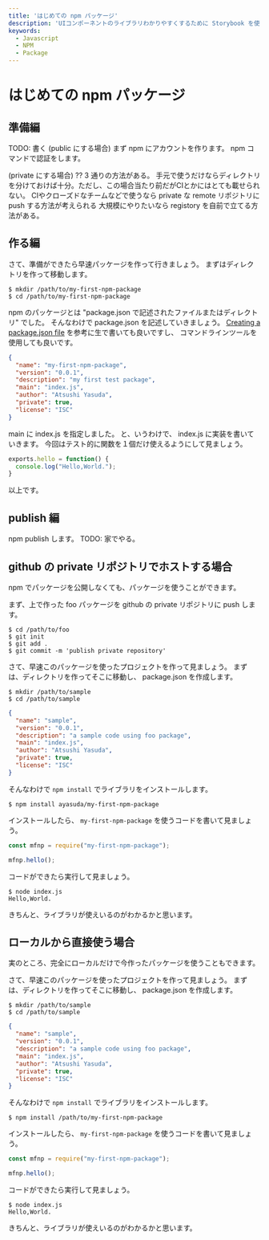 ```yaml
---
title: 'はじめての npm パッケージ'
description: 'UIコンポーネントのライブラリわかりやすくするために Storybook を使ってみようって記事'
keywords:
  - Javascript
  - NPM
  - Package
---
```


# はじめての npm パッケージ


## 準備編

TODO: 書く
(public にする場合)
まず npm にアカウントを作ります。
npm コマンドで認証をします。

(private にする場合)
??
3 通りの方法がある。
手元で使うだけならディレクトリを分けておけば十分。ただし、この場合当たり前だがCIとかにはとても載せられない。
CIやクローズドなチームなどで使うなら private な remote リポジトリに push する方法が考えられる
大規模にやりたいなら registory を自前で立てる方法がある。

## 作る編

さて、準備ができたら早速パッケージを作って行きましょう。
まずはディレクトリを作って移動します。

```
$ mkdir /path/to/my-first-npm-package
$ cd /path/to/my-first-npm-package
```

npm のパッケージとは "package.json で記述されたファイルまたはディレクトリ" でした。
そんなわけで package.json を記述していきましょう。
[Creating a package.json file](https://docs.npmjs.com/creating-a-package-json-file) を参考に生で書いても良いですし、
コマンドラインツールを使用しても良いです。

```javascript:package.json
{
  "name": "my-first-npm-package",
  "version": "0.0.1",
  "description": "my first test package",
  "main": "index.js",
  "author": "Atsushi Yasuda",
  "private": true,
  "license": "ISC"
}
```

main に index.js を指定しました。
と、いうわけで、 index.js に実装を書いていきます。
今回はテスト的に関数を１個だけ使えるようにして見ましょう。

```javascript:index.js
exports.hello = function() {
  console.log("Hello,World.");
}
```

以上です。

## publish 編

npm publish します。
TODO: 家でやる。


## github の private リポジトリでホストする場合

npm でパッケージを公開しなくても、パッケージを使うことができます。

まず、上で作った foo パッケージを github の private リポジトリに push します。

```
$ cd /path/to/foo
$ git init
$ git add .
$ git commit -m 'publish private repository'
```

さて、早速このパッケージを使ったプロジェクトを作って見ましょう。
まずは、ディレクトリを作ってそこに移動し、 package.json を作成します。

```
$ mkdir /path/to/sample
$ cd /path/to/sample
```

```javascript:package.json
{
  "name": "sample",
  "version": "0.0.1",
  "description": "a sample code using foo package",
  "main": "index.js",
  "author": "Atsushi Yasuda",
  "private": true,
  "license": "ISC"
}
```

そんなわけで `npm install` でライブラリをインストールします。

```
$ npm install ayasuda/my-first-npm-package
```

インストールしたら、 `my-first-npm-package` を使うコードを書いて見ましょう。

```javascript:index.js
const mfnp = require("my-first-npm-package");

mfnp.hello();
```

コードができたら実行して見ましょう。

```
$ node index.js
Hello,World.
```

きちんと、ライブラリが使えいるのがわかるかと思います。


## ローカルから直接使う場合

実のところ、完全にローカルだけで今作ったパッケージを使うこともできます。

さて、早速このパッケージを使ったプロジェクトを作って見ましょう。
まずは、ディレクトリを作ってそこに移動し、 package.json を作成します。

```
$ mkdir /path/to/sample
$ cd /path/to/sample
```

```javascript:package.json
{
  "name": "sample",
  "version": "0.0.1",
  "description": "a sample code using foo package",
  "main": "index.js",
  "author": "Atsushi Yasuda",
  "private": true,
  "license": "ISC"
}
```

そんなわけで `npm install` でライブラリをインストールします。

```
$ npm install /path/to/my-first-npm-package
```

インストールしたら、 `my-first-npm-package` を使うコードを書いて見ましょう。

```javascript:index.js
const mfnp = require("my-first-npm-package");

mfnp.hello();
```

コードができたら実行して見ましょう。

```
$ node index.js
Hello,World.
```

きちんと、ライブラリが使えいるのがわかるかと思います。
